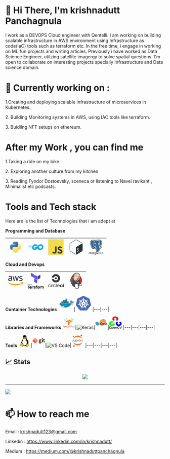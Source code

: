# 👋 Hi There, I'm krishnadutt Panchagnula
I work as a DEVOPS Cloud engineer with Qentelli. I am working on building scalable infrastructure in AWS environment using Infrastructure as code(IaC) tools such as terraform etc. In the free time, i engage in working on ML fun projects and writing articles. Previously i have worked as Data Science Engineer, utilzing satellite imagergy to solve spatial questions. I'm open to collaborate on interesting projects specially Infrastructure and Data science domain.

# 🌱 Currently working on :

<n>1.Creating and deploying scalable infrastructure of microservices in Kubernetes.
  
<n>2. Building Monitoring systems in AWS, using IAC tools like terraform.
   
<n>3. Buidilng NFT setups on ethereum.
    
# After my Work , you can find me 
 1.Taking a ride on my bike.
  
  <n>2. Exploring another culture from my kitchen <n>
    
  <n>3. Reading Fyodor Dostoevsky, sceneca or listening to Navel ravikant , Minimalist etc podcasts.  <n>
    
# Tools and Tech stack

Here are is the list of Technologies that i am adept at 


**Programming and Database**

<img title="Python" alt="Python" width="50px" src="https://raw.githubusercontent.com/github/explore/master/topics/python/python.png" />|<img title="Golang" alt="Golang" height="50" src="https://github.com/devicons/devicon/blob/master/icons/go/go-original-wordmark.svg">|<img title="Javascript" alt="Javascript" height="50" src="https://github.com/devicons/devicon/blob/master/icons/javascript/javascript-original.svg"> |<img title="Bash" alt="Bash" height="50" src="https://github.com/devicons/devicon/blob/master/icons/bash/bash-original.svg">| <img title="Postgresql" alt="Postgresql" height="50" src="https://github.com/devicons/devicon/blob/master/icons/postgresql/postgresql-original-wordmark.svg">
|---|---|---|---|---|
    
**Cloud and Devops**

<img title="Amazon Web Services" alt="AWS" height="50" src="https://github.com/devicons/devicon/blob/master/icons/amazonwebservices/amazonwebservices-original-wordmark.svg">|<img title="Terraform" alt="Terraform" height="50" src="https://github.com/devicons/devicon/blob/master/icons/terraform/terraform-original-wordmark.svg">|<img title="CircleCI" alt="CircleCI" height="50" src="https://github.com/devicons/devicon/blob/master/icons/circleci/circleci-plain-wordmark.svg">|<img title="Jenkins" alt="Jenkins" height="50" src="https://github.com/devicons/devicon/blob/master/icons/jenkins/jenkins-original.svg">
|---|---|---|---|
    
**Container Technologies**
 <img title="Docker" alt="Docker" height="50" src="https://github.com/devicons/devicon/blob/master/icons/docker/docker-original.svg">|<img title="Kubernetes" alt="Kubernetes" height="50" src="https://github.com/devicons/devicon/blob/master/icons/kubernetes/kubernetes-plain.svg">
|---|---|
  
    
**Libraries and Frameworks**
<img title="TensorFlow" alt="TensorFlow" width="40px" src="https://raw.githubusercontent.com/github/explore/master/topics/tensorflow/tensorflow.png">|<img title="Keras" alt="Keras" width="40px" src="https://upload.wikimedia.org/wikipedia/commons/thumb/a/ae/Keras_logo.svg/240px-Keras_logo.svg.png">|<img title="Scikit-Learn" alt="Scikit Learn" width="40px" src="https://raw.githubusercontent.com/github/explore/master/topics/scikit-learn/scikit-learn.png">|<img title="OpenCV" alt="OpenCV" width="40px" src="https://raw.githubusercontent.com/github/explore/master/topics/opencv/opencv.png"> 
|---|---|---|---|

  
**Tools**
<img height="40" src="https://raw.githubusercontent.com/github/explore/80688e429a7d4ef2fca1e82350fe8e3517d3494d/topics/linux/linux.png">|<img height="40" src="https://raw.githubusercontent.com/github/explore/80688e429a7d4ef2fca1e82350fe8e3517d3494d/topics/git/git.png">|<img title="VS Code" alt="VS Code" width="40px" src="https://img.icons8.com/fluent/48/000000/visual-studio-code-2019.png">|<img title="Jupyter Notebook" alt="Jupyter" width="40px" src="https://raw.githubusercontent.com/github/explore/master/topics/jupyter-notebook/jupyter-notebook.png">
|---|---|---|---|
    
    
## 📈 Stats
<p align="center">
	

  <img width="48%" src="https://github-readme-streak-stats.herokuapp.com/?user=krishnaduttPanchagnula&theme=radical" />

</p>


---
[![](https://visitcount.itsvg.in/api?id=krishnaduttpanchagnula&label=Profile%20Views&color=12&icon=0&pretty=false)](https://visitcount.itsvg.in)

# 📫 How to reach me 
    
Email    : krishnadutt123@gmail.com 
    
Linkedin : https://www.linkedin.com/in/krishnadutt/
    
Medium   : https://medium.com/@krishnaduttpanchagnula



<!---
krishnaduttPanchagnula/krishnaduttPanchagnula is a ✨ special ✨ repository because its `README.md` (this file) appears on your GitHub profile.
You can click the Preview link to take a look at your changes.
--->

